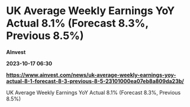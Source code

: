 # UK Average Weekly Earnings YoY Actual 8.1% (Forecast 8.3%, Previous 8.5%)
**AInvest**

**2023-10-17 06:30**

**https://www.ainvest.com/news/uk-average-weekly-earnings-yoy-actual-8-1-forecast-8-3-previous-8-5-23101000ea07eb8a809da23b/**

UK Average Weekly Earnings YoY Actual 8.1% (Forecast 8.3%, Previous 8.5%)